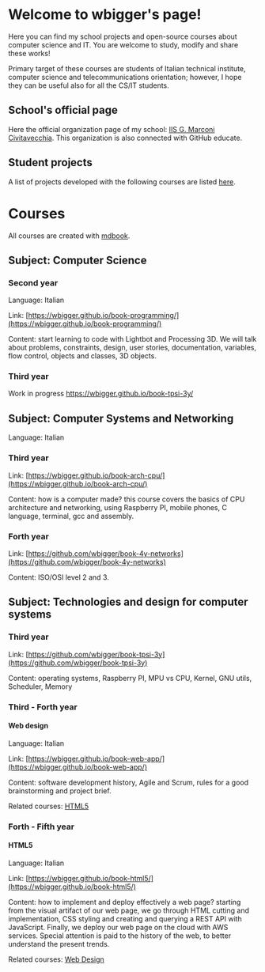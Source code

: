 # Welcome to wbigger's page!

Here you can find my school projects and open-source courses about computer science and IT. You are welcome to study, modify and share these works!

Primary target of these courses are students of Italian technical institute, computer science and telecommunications orientation; however, I hope they can be useful also for all the CS/IT students.

## School's official page
Here the official organization page of my school: [IIS G. Marconi Civitavecchia](https://github.com/marconicivitavecchia). This organization is also connected with GitHub educate.

## Student projects
A list of projects developed with the following courses are listed [here](./orgs.md).

# Courses

All courses are created with [mdbook](https://github.com/rust-lang-nursery/mdBook).

## Subject: Computer Science
### Second year
Language: Italian

Link: [https://wbigger.github.io/book-programming/](https://wbigger.github.io/book-programming/)

Content: start learning to code with Lightbot and Processing 3D. We will talk about problems, constraints, design, user stories, documentation, variables, flow control, objects and classes, 3D objects.  

### Third year
Work in progress
https://wbigger.github.io/book-tpsi-3y/

## Subject: Computer Systems and Networking
Language: Italian

### Third year
Link: [https://wbigger.github.io/book-arch-cpu/](https://wbigger.github.io/book-arch-cpu/)

Content: how is a computer made? this course covers the basics of CPU architecture and networking, using Raspberry PI, mobile phones, C language, terminal, gcc and assembly.

### Forth year
Link: [https://github.com/wbigger/book-4y-networks](https://github.com/wbigger/book-4y-networks)

Content: ISO/OSI level 2 and 3.

## Subject: Technologies and design for computer systems
### Third year

Link: [https://github.com/wbigger/book-tpsi-3y](https://github.com/wbigger/book-tpsi-3y)

Content: operating systems, Raspberry PI, MPU vs CPU, Kernel, GNU utils, Scheduler, Memory

### Third - Forth year
#### Web design
Language: Italian

Link: [https://wbigger.github.io/book-web-app/](https://wbigger.github.io/book-web-app/)

Content: software development history, Agile and Scrum, rules for a good brainstorming and project brief.

Related courses: [HTML5](#html5)

### Forth - Fifth year
#### HTML5
Language: Italian

Link: [https://wbigger.github.io/book-html5/](https://wbigger.github.io/book-html5/)

Content: how to implement and deploy effectively a web page? starting from the visual artifact of our web page, we go through HTML cutting and implementation, CSS styling and creating and querying a REST API with JavaScript. Finally, we deploy our web page on the cloud with AWS services. Special attention is paid to the history of the web, to better understand the present trends.

Related courses: [Web Design](#web-design)
